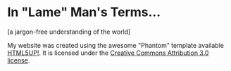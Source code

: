 # In "Lame" Man's Terms...
[a jargon-free understanding of the world]

My website was created using the awesome "Phantom" template available [HTML5UP!](http://https://html5up.net/). It is licensed under the [Creative Commons Attribution 3.0 license](https://html5up.net/license).
